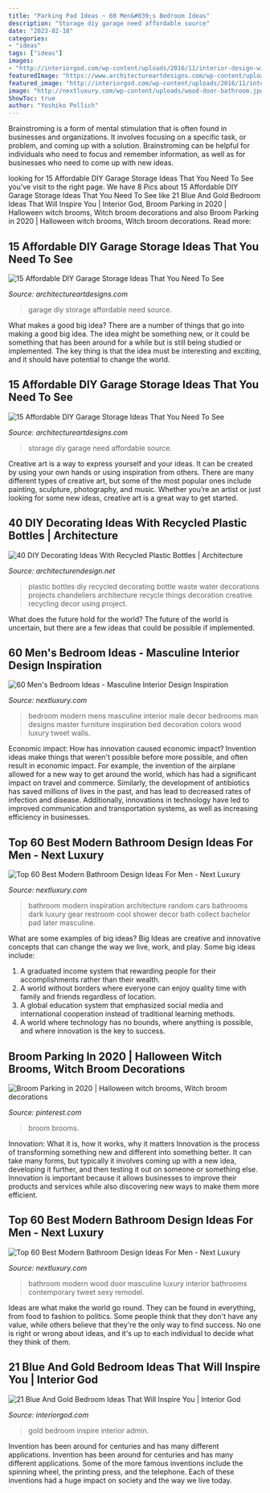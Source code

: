 ```yaml
---
title: "Parking Pad Ideas ~ 60 Men&#039;s Bedroom Ideas"
description: "Storage diy garage need affordable source"
date: "2023-02-18"
categories:
- "ideas"
tags: ["ideas"]
images:
- "http://interiorgod.com/wp-content/uploads/2016/11/interior-design-with-blue-and-gold-bedroom-traditional.jpg"
featuredImage: "https://www.architectureartdesigns.com/wp-content/uploads/2017/08/10-36-630x473.jpg"
featured_image: "http://interiorgod.com/wp-content/uploads/2016/11/interior-design-with-blue-and-gold-bedroom-traditional.jpg"
image: "http://nextluxury.com/wp-content/uploads/wood-door-bathroom.jpg"
ShowToc: true
author: "Yoshiko Pollich"
---
```



Brainstroming is a form of mental stimulation that is often found in businesses and organizations. It involves focusing on a specific task, or problem, and coming up with a solution. Brainstroming can be helpful for individuals who need to focus and remember information, as well as for businesses who need to come up with new ideas.

	

		
looking for 15 Affordable DIY Garage Storage Ideas That You Need To See you've visit to the right page. We have 8 Pics about 15 Affordable DIY Garage Storage Ideas That You Need To See like 21 Blue And Gold Bedroom Ideas That Will Inspire You | Interior God, Broom Parking in 2020 | Halloween witch brooms, Witch broom decorations and also Broom Parking in 2020 | Halloween witch brooms, Witch broom decorations. Read more:
		
    
## 15 Affordable DIY Garage Storage Ideas That You Need To See

<img loading=lazy src="https://www.architectureartdesigns.com/wp-content/uploads/2017/08/10-36-630x473.jpg" onerror="this.onerror=null;this.src='https://tse3.mm.bing.net/th?id=OIP.Cn51eCb1efNbqx71cmxfzwHaFj&amp;pid=15.1';" alt="15 Affordable DIY Garage Storage Ideas That You Need To See">

_Source: architectureartdesigns.com_

>garage diy storage affordable need source. 

	

What makes a good big idea?
There are a number of things that go into making a good big idea. The idea might be something new, or it could be something that has been around for a while but is still being studied or implemented. The key thing is that the idea must be interesting and exciting, and it should have potential to change the world.

    
## 15 Affordable DIY Garage Storage Ideas That You Need To See

<img loading=lazy src="https://www.architectureartdesigns.com/wp-content/uploads/2017/08/7-38-630x630.jpg" onerror="this.onerror=null;this.src='https://tse2.mm.bing.net/th?id=OIP.4lUvUd8IQ3cWzFGy97e2CwHaHa&amp;pid=15.1';" alt="15 Affordable DIY Garage Storage Ideas That You Need To See">

_Source: architectureartdesigns.com_

>storage diy garage need affordable source. 

	

Creative art is a way to express yourself and your ideas. It can be created by using your own hands or using inspiration from others. There are many different types of creative art, but some of the most popular ones include painting, sculpture, photography, and music. Whether you’re an artist or just looking for some new ideas, creative art is a great way to get started.

    
## 40 DIY Decorating Ideas With Recycled Plastic Bottles | Architecture

<img loading=lazy src="http://cdn.architecturendesign.net/wp-content/uploads/2014/09/DIY-Plastic-Bottles-ideas-6-1.jpg" onerror="this.onerror=null;this.src='https://tse2.mm.bing.net/th?id=OIP.GAoSRCO981_DmjgeSRtTewHaKf&amp;pid=15.1';" alt="40 DIY Decorating Ideas With Recycled Plastic Bottles | Architecture">

_Source: architecturendesign.net_

>plastic bottles diy recycled decorating bottle waste water decorations projects chandeliers architecture recycle things decoration creative recycling decor using project. 

	

What does the future hold for the world?
The future of the world is uncertain, but there are a few ideas that could be possible if implemented.

    
## 60 Men&#039;s Bedroom Ideas - Masculine Interior Design Inspiration

<img loading=lazy src="http://nextluxury.com/wp-content/uploads/modern-bedroom-ideas-for-men.jpg" onerror="this.onerror=null;this.src='https://tse1.mm.bing.net/th?id=OIP.WlHPbCiGBGbRYbTKaMP8TQHaJ4&amp;pid=15.1';" alt="60 Men&#039;s Bedroom Ideas - Masculine Interior Design Inspiration">

_Source: nextluxury.com_

>bedroom modern mens masculine interior male decor bedrooms man designs master furniture inspiration bed decoration colors wood luxury tweet walls. 

	

Economic impact: How has innovation caused economic impact?
Invention ideas make things that weren't possible before more possible, and often result in economic impact. For example, the invention of the airplane allowed for a new way to get around the world, which has had a significant impact on travel and commerce. Similarly, the development of antibiotics has saved millions of lives in the past, and has lead to decreased rates of infection and disease. Additionally, innovations in technology have led to improved communication and transportation systems, as well as increasing efficiency in businesses.

    
## Top 60 Best Modern Bathroom Design Ideas For Men - Next Luxury

<img loading=lazy src="http://nextluxury.com/wp-content/uploads/dark-black-bathroom-design.jpg" onerror="this.onerror=null;this.src='https://tse1.mm.bing.net/th?id=OIP.SOKz6gwZocDJ5h2juWX64wAAAA&amp;pid=15.1';" alt="Top 60 Best Modern Bathroom Design Ideas For Men - Next Luxury">

_Source: nextluxury.com_

>bathroom modern inspiration architecture random cars bathrooms dark luxury gear restroom cool shower decor bath collect bachelor pad later masculine. 

	

What are some examples of big ideas?
Big Ideas are creative and innovative concepts that can change the way we live, work, and play. Some big ideas include: 
1. A graduated income system that rewarding people for their accomplishments rather than their wealth.
2. A world without borders where everyone can enjoy quality time with family and friends regardless of location.
3. A global education system that emphasized social media and international cooperation instead of traditional learning methods.
4. A world where technology has no bounds, where anything is possible, and where innovation is the key to success.

    
## Broom Parking In 2020 | Halloween Witch Brooms, Witch Broom Decorations

<img loading=lazy src="https://i.pinimg.com/736x/63/0b/3b/630b3b5df5d535acd2e37e0df12c6c02.jpg" onerror="this.onerror=null;this.src='https://tse3.mm.bing.net/th?id=OIP.CLYfgZnr4NTPaGsCebLKVgHaNM&amp;pid=15.1';" alt="Broom Parking in 2020 | Halloween witch brooms, Witch broom decorations">

_Source: pinterest.com_

>broom brooms. 

	

Innovation: What it is, how it works, why it matters
Innovation is the process of transforming something new and different into something better. It can take many forms, but typically it involves coming up with a new idea, developing it further, and then testing it out on someone or something else. Innovation is important because it allows businesses to improve their products and services while also discovering new ways to make them more efficient.

    
## Top 60 Best Modern Bathroom Design Ideas For Men - Next Luxury

<img loading=lazy src="http://nextluxury.com/wp-content/uploads/wood-door-bathroom.jpg" onerror="this.onerror=null;this.src='https://tse2.mm.bing.net/th?id=OIP.0SXVB3Zd5WgztETTxgDF8wAAAA&amp;pid=15.1';" alt="Top 60 Best Modern Bathroom Design Ideas For Men - Next Luxury">

_Source: nextluxury.com_

>bathroom modern wood door masculine luxury interior bathrooms contemporary tweet sexy remodel. 

	

Ideas are what make the world go round. They can be found in everything, from food to fashion to politics. Some people think that they don't have any value, while others believe that they're the only way to find success. No one is right or wrong about ideas, and it's up to each individual to decide what they think of them.

    
## 21 Blue And Gold Bedroom Ideas That Will Inspire You | Interior God

<img loading=lazy src="http://interiorgod.com/wp-content/uploads/2016/11/interior-design-with-blue-and-gold-bedroom-traditional.jpg" onerror="this.onerror=null;this.src='https://tse3.mm.bing.net/th?id=OIP.fDmOH3ERVgAi853L70pY5gHaK9&amp;pid=15.1';" alt="21 Blue And Gold Bedroom Ideas That Will Inspire You | Interior God">

_Source: interiorgod.com_

>gold bedroom inspire interior admin. 

	

Invention has been around for centuries and has many different applications.
Invention has been around for centuries and has many different applications. Some of the more famous inventions include the spinning wheel, the printing press, and the telephone. Each of these inventions had a huge impact on society and the way we live today.

